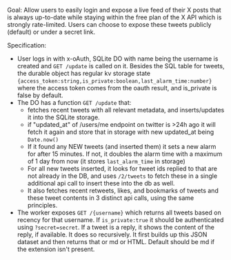 Goal: Allow users to easily login and expose a live feed of their X posts that is always up-to-date while staying within the free plan of the X API which is strongly rate-limited. Users can choose to expose these tweets publicly (default) or under a secret link.

Specification:

- User logs in with x-oAuth, SQLite DO with name being the username is created and `GET /update` is called on it. Besides the SQL table for tweets, the durable object has regular kv storage state `{access_token:string,is_private:boolean,last_alarm_time:number}` where the access token comes from the oauth result, and is_private is false by default.
- The DO has a function `GET /update` that:
  - fetches recent tweets with all relevant metadata, and inserts/updates it into the SQLite storage.
  - if "updated_at" of /users/me endpoint on twitter is >24h ago it will fetch it again and store that in storage with new updated_at being `Date.now()`
  - If it found any NEW tweets (and inserted them) it sets a new alarm for after 15 minutes. If not, it doubles the alarm time with a maximum of 1 day from now (it stores `last_alarm_time` in storage)
  - For all new tweets inserted, it looks for tweet ids replied to that are not already in the DB, and uses `/2/tweets` to fetch these in a single additional api call to insert these into the db as well.
  - It also fetches recent retweets, likes, and bookmarks of tweets and these tweet contents in 3 distinct api calls, using the same principles.
- The worker exposes `GET /{username}` which returns all tweets based on recency for that username. If `is_private:true` it should be authenticated using `?secret=secret`. If a tweet is a reply, it shows the content of the reply, if available. It does so recursively. It first builds up this JSON dataset and then returns that or md or HTML. Default should be md if the extension isn't present.
